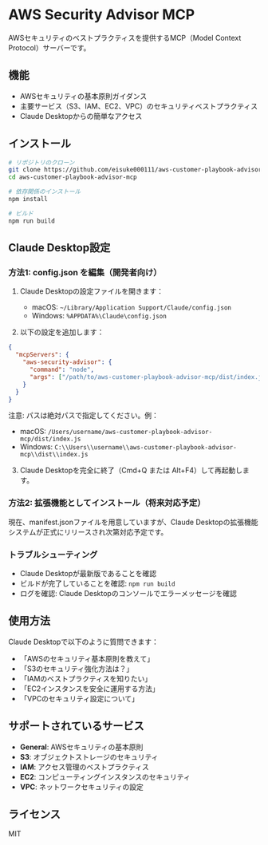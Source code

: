 # AWS Security Advisor MCP

AWSセキュリティのベストプラクティスを提供するMCP（Model Context Protocol）サーバーです。

## 機能

- AWSセキュリティの基本原則ガイダンス
- 主要サービス（S3、IAM、EC2、VPC）のセキュリティベストプラクティス
- Claude Desktopからの簡単なアクセス

## インストール

```bash
# リポジトリのクローン
git clone https://github.com/eisuke000111/aws-customer-playbook-advisor-mcp.git
cd aws-customer-playbook-advisor-mcp

# 依存関係のインストール
npm install

# ビルド
npm run build
```

## Claude Desktop設定

### 方法1: config.json を編集（開発者向け）

1. Claude Desktopの設定ファイルを開きます：
   - macOS: `~/Library/Application Support/Claude/config.json`
   - Windows: `%APPDATA%\Claude\config.json`

2. 以下の設定を追加します：

```json
{
  "mcpServers": {
    "aws-security-advisor": {
      "command": "node",
      "args": ["/path/to/aws-customer-playbook-advisor-mcp/dist/index.js"]
    }
  }
}
```

注意: パスは絶対パスで指定してください。例：
- macOS: `/Users/username/aws-customer-playbook-advisor-mcp/dist/index.js`
- Windows: `C:\\Users\\username\\aws-customer-playbook-advisor-mcp\\dist\\index.js`

3. Claude Desktopを完全に終了（Cmd+Q または Alt+F4）して再起動します。

### 方法2: 拡張機能としてインストール（将来対応予定）

現在、manifest.jsonファイルを用意していますが、Claude Desktopの拡張機能システムが正式にリリースされ次第対応予定です。

### トラブルシューティング

- Claude Desktopが最新版であることを確認
- ビルドが完了していることを確認: `npm run build`
- ログを確認: Claude Desktopのコンソールでエラーメッセージを確認

## 使用方法

Claude Desktopで以下のように質問できます：

- 「AWSのセキュリティ基本原則を教えて」
- 「S3のセキュリティ強化方法は？」
- 「IAMのベストプラクティスを知りたい」
- 「EC2インスタンスを安全に運用する方法」
- 「VPCのセキュリティ設定について」

## サポートされているサービス

- **General**: AWSセキュリティの基本原則
- **S3**: オブジェクトストレージのセキュリティ
- **IAM**: アクセス管理のベストプラクティス
- **EC2**: コンピューティングインスタンスのセキュリティ
- **VPC**: ネットワークセキュリティの設定

## ライセンス

MIT